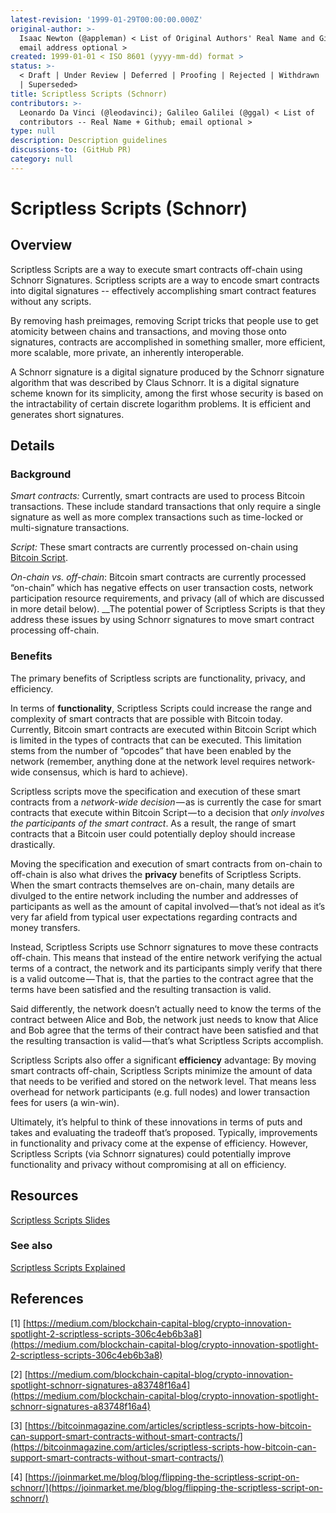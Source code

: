 ```yaml
---
latest-revision: '1999-01-29T00:00:00.000Z'
original-author: >-
  Isaac Newton (@appleman) < List of Original Authors' Real Name and Github;
  email address optional >
created: 1999-01-01 < ISO 8601 (yyyy-mm-dd) format >
status: >-
  < Draft | Under Review | Deferred | Proofing | Rejected | Withdrawn | Accepted
  | Superseded>
title: Scriptless Scripts (Schnorr)
contributors: >-
  Leonardo Da Vinci (@leodavinci); Galileo Galilei (@ggal) < List of
  contributors -- Real Name + Github; email optional >
type: null
description: Description guidelines
discussions-to: (GitHub PR)
category: null
---
```


# Scriptless Scripts \(Schnorr\)

## Overview

Scriptless Scripts are a way to execute smart contracts off-chain using Schnorr Signatures. Scriptless scripts are a way to encode smart contracts into digital signatures -- effectively accomplishing smart contract features without any scripts. 

By removing hash preimages, removing Script tricks that people use to get atomicity between chains and transactions, and moving those onto signatures, contracts are accomplished in something smaller, more efficient, more scalable, more private, an inherently interoperable.

A Schnorr signature is a digital signature produced by the Schnorr signature algorithm that was described by Claus Schnorr. It is a digital signature scheme known for its simplicity, among the first whose security is based on the intractability of certain discrete logarithm problems. It is efficient and generates short signatures.

## Details

### Background

_Smart contracts:_ Currently, smart contracts are used to process Bitcoin transactions. These include standard transactions that only require a single signature as well as more complex transactions such as time-locked or multi-signature transactions.

_Script:_ These smart contracts are currently processed on-chain using [Bitcoin Script](https://en.bitcoin.it/wiki/Script).

_On-chain vs. off-chain_: Bitcoin smart contracts are currently processed “on-chain” which has negative effects on user transaction costs, network participation resource requirements, and privacy \(all of which are discussed in more detail below\). __The potential power of Scriptless Scripts is that they address these issues by using Schnorr signatures to move smart contract processing off-chain.

### Benefits

The primary benefits of Scriptless scripts are functionality, privacy, and efficiency.

In terms of **functionality**, Scriptless Scripts could increase the range and complexity of smart contracts that are possible with Bitcoin today. Currently, Bitcoin smart contracts are executed within Bitcoin Script which is limited in the types of contracts that can be executed. This limitation stems from the number of “opcodes” that have been enabled by the network \(remember, anything done at the network level requires network-wide consensus, which is hard to achieve\).

Scriptless scripts move the specification and execution of these smart contracts from a _network-wide decision_ — as is currently the case for smart contracts that execute within Bitcoin Script — to a decision that _only involves the participants of the smart contract_. As a result, the range of smart contracts that a Bitcoin user could potentially deploy should increase drastically.

Moving the specification and execution of smart contracts from on-chain to off-chain is also what drives the **privacy** benefits of Scriptless Scripts. When the smart contracts themselves are on-chain, many details are divulged to the entire network including the number and addresses of participants as well as the amount of capital involved — that’s not ideal as it’s very far afield from typical user expectations regarding contracts and money transfers.

Instead, Scriptless Scripts use Schnorr signatures to move these contracts off-chain. This means that instead of the entire network verifying the actual terms of a contract, the network and its participants simply verify that there is a valid outcome — That is, that the parties to the contract agree that the terms have been satisfied and the resulting transaction is valid.

Said differently, the network doesn’t actually need to know the terms of the contract between Alice and Bob, the network just needs to know that Alice and Bob agree that the terms of their contract have been satisfied and that the resulting transaction is valid — that’s what Scriptless Scripts accomplish.

Scriptless Scripts also offer a significant **efficiency** advantage: By moving smart contracts off-chain, Scriptless Scripts minimize the amount of data that needs to be verified and stored on the network level. That means less overhead for network participants \(e.g. full nodes\) and lower transaction fees for users \(a win-win\).

Ultimately, it’s helpful to think of these innovations in terms of puts and takes and evaluating the tradeoff that’s proposed. Typically, improvements in functionality and privacy come at the expense of efficiency. However, Scriptless Scripts \(via Schnorr signatures\) could potentially improve functionality and privacy without compromising at all on efficiency.

## Resources

[Scriptless Scripts Slides](https://download.wpsoftware.net/bitcoin/wizardry/mw-slides/2017-05-milan-meetup/slides.pdf)

### See also

[Scriptless Scripts Explained](http://diyhpl.us/wiki/transcripts/layer2-summit/2018/scriptless-scripts/)

## References

\[1\] [https://medium.com/blockchain-capital-blog/crypto-innovation-spotlight-2-scriptless-scripts-306c4eb6b3a8](https://medium.com/blockchain-capital-blog/crypto-innovation-spotlight-2-scriptless-scripts-306c4eb6b3a8)

\[2\] [https://medium.com/blockchain-capital-blog/crypto-innovation-spotlight-schnorr-signatures-a83748f16a4](https://medium.com/blockchain-capital-blog/crypto-innovation-spotlight-schnorr-signatures-a83748f16a4)

\[3\] [https://bitcoinmagazine.com/articles/scriptless-scripts-how-bitcoin-can-support-smart-contracts-without-smart-contracts/](https://bitcoinmagazine.com/articles/scriptless-scripts-how-bitcoin-can-support-smart-contracts-without-smart-contracts/)

\[4\] [https://joinmarket.me/blog/blog/flipping-the-scriptless-script-on-schnorr/](https://joinmarket.me/blog/blog/flipping-the-scriptless-script-on-schnorr/)

